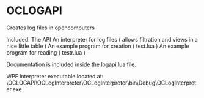 # OCLOGAPI
Creates log files in opencomputers

Included:
	The API
	An interpreter for log files ( allows filtration and views in a nice little table )
	An example program for creation ( test.lua )
	An example program for reading ( testr.lua )
	
Documentation is included inside the logapi.lua file.

WPF interpreter executable located at: \OCLOGAPI\OCLogInterpreter\OCLogInterpreter\bin\Debug\OCLogInterpreter.exe